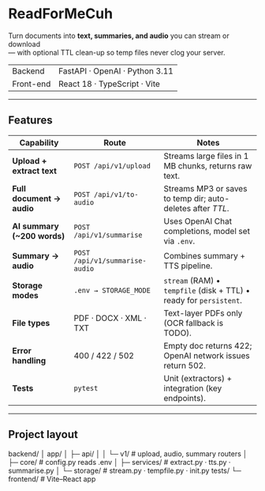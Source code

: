 # ReadForMeCuh

Turn documents into **text, summaries, and audio** you can stream or download  
— with optional TTL clean-up so temp files never clog your server.

<table>
<tr><td>Backend</td><td>FastAPI &middot; OpenAI &middot; Python 3.11</td></tr>
<tr><td>Front-end </td><td>React 18 · TypeScript · Vite</td></tr>
</table>

---

## Features

| Capability | Route | Notes |
|------------|-------|-------|
| **Upload + extract text** | `POST /api/v1/upload` | Streams large files in 1 MB chunks, returns raw text. |
| **Full document → audio** | `POST /api/v1/to-audio` | Streams MP3 or saves to temp dir; auto-deletes after *TTL*. |
| **AI summary (~200 words)** | `POST /api/v1/summarise` | Uses OpenAI Chat completions, model set via `.env`. |
| **Summary → audio** | `POST /api/v1/summarise-audio` | Combines summary + TTS pipeline. |
| **Storage modes** | `.env → STORAGE_MODE` | `stream` (RAM) • `tempfile` (disk + TTL) • ready for `persistent`. |
| **File types** | PDF · DOCX · XML · TXT | Text-layer PDFs only (OCR fallback is TODO). |
| **Error handling** | 400 / 422 / 502 | Empty doc returns 422; OpenAI network issues return 502. |
| **Tests** | `pytest` | Unit (extractors) + integration (key endpoints). |

---

## Project layout

backend/
│ app/
│ ├─ api/
│ │ └─ v1/ # upload, audio, summary routers
│ ├─ core/ # config.py reads .env
│ ├─ services/ # extract.py · tts.py · summarise.py
│ └─ storage/ # stream.py · tempfile.py · init.py
tests/
└─ frontend/ # Vite–React app
